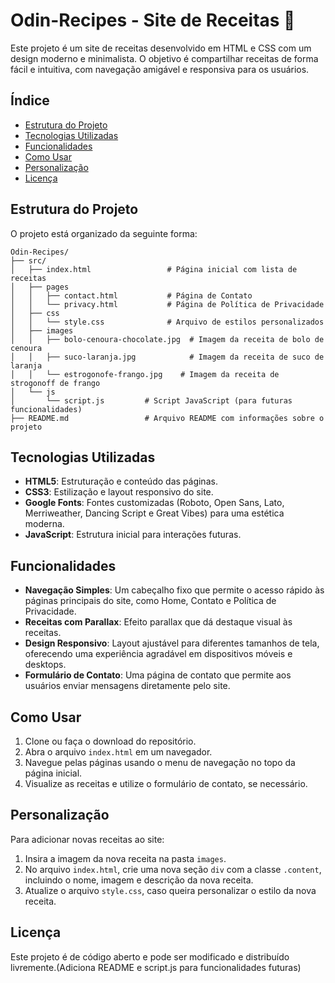 # Odin-Recipes - Site de Receitas 🍰

Este projeto é um site de receitas desenvolvido em HTML e CSS com um design moderno e minimalista. O objetivo é compartilhar receitas de forma fácil e intuitiva, com navegação amigável e responsiva para os usuários.

## Índice

- [Estrutura do Projeto](#estrutura-do-projeto)
- [Tecnologias Utilizadas](#tecnologias-utilizadas)
- [Funcionalidades](#funcionalidades)
- [Como Usar](#como-usar)
- [Personalização](#personalização)
- [Licença](#licença)

## Estrutura do Projeto

O projeto está organizado da seguinte forma:

```plaintext
Odin-Recipes/
├── src/
│   ├── index.html                 # Página inicial com lista de receitas
│   ├── pages
│   │   ├── contact.html           # Página de Contato
│   │   └── privacy.html           # Página de Política de Privacidade
│   ├── css
│   │   └── style.css              # Arquivo de estilos personalizados
│   ├── images
│   │   ├── bolo-cenoura-chocolate.jpg  # Imagem da receita de bolo de cenoura
│   │   ├── suco-laranja.jpg            # Imagem da receita de suco de laranja
│   │   └── estrogonofe-frango.jpg    # Imagem da receita de strogonoff de frango
│   └── js
│       └── script.js         # Script JavaScript (para futuras funcionalidades)
├── README.md                 # Arquivo README com informações sobre o projeto
```

## Tecnologias Utilizadas

- **HTML5**: Estruturação e conteúdo das páginas.
- **CSS3**: Estilização e layout responsivo do site.
- **Google Fonts**: Fontes customizadas (Roboto, Open Sans, Lato, Merriweather, Dancing Script e Great Vibes) para uma estética moderna.
- **JavaScript**: Estrutura inicial para interações futuras.

## Funcionalidades

- **Navegação Simples**: Um cabeçalho fixo que permite o acesso rápido às páginas principais do site, como Home, Contato e Política de Privacidade.
- **Receitas com Parallax**: Efeito parallax que dá destaque visual às receitas.
- **Design Responsivo**: Layout ajustável para diferentes tamanhos de tela, oferecendo uma experiência agradável em dispositivos móveis e desktops.
- **Formulário de Contato**: Uma página de contato que permite aos usuários enviar mensagens diretamente pelo site.

## Como Usar

1. Clone ou faça o download do repositório.
2. Abra o arquivo `index.html` em um navegador.
3. Navegue pelas páginas usando o menu de navegação no topo da página inicial.
4. Visualize as receitas e utilize o formulário de contato, se necessário.

## Personalização

Para adicionar novas receitas ao site:

1. Insira a imagem da nova receita na pasta `images`.
2. No arquivo `index.html`, crie uma nova seção `div` com a classe `.content`, incluindo o nome, imagem e descrição da nova receita.
3. Atualize o arquivo `style.css`, caso queira personalizar o estilo da nova receita.

## Licença

Este projeto é de código aberto e pode ser modificado e distribuído livremente.(Adiciona README e script.js para funcionalidades futuras)
